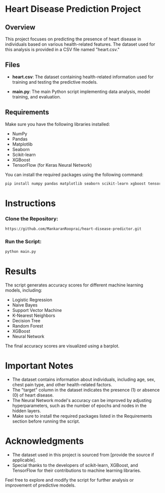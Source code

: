 # Heart Disease Prediction Project

## Overview

This project focuses on predicting the presence of heart disease in individuals based on various health-related features. The dataset used for this analysis is provided in a CSV file named "heart.csv."

## Files

- **heart.csv**: The dataset containing health-related information used for training and testing the predictive models.

- **main.py**: The main Python script implementing data analysis, model training, and evaluation.

## Requirements

Make sure you have the following libraries installed:

- NumPy
- Pandas
- Matplotlib
- Seaborn
- Scikit-learn
- XGBoost
- TensorFlow (for Keras Neural Network)
  
You can install the required packages using the following command:

```bash
pip install numpy pandas matplotlib seaborn scikit-learn xgboost tensorflow
```

# Instructions

### Clone the Repository:

```bash
https://github.com/MankaranRooprai/heart-disease-predictor.git
```

### Run the Script:

```bash
python main.py
```

# Results

The script generates accuracy scores for different machine learning models, including:

- Logistic Regression
- Naive Bayes
- Support Vector Machine
- K-Nearest Neighbors
- Decision Tree
- Random Forest
- XGBoost
- Neural Network

The final accuracy scores are visualized using a barplot.

# Important Notes

- The dataset contains information about individuals, including age, sex, chest pain type, and other health-related factors.
- The "target" column in the dataset indicates the presence (1) or absence (0) of heart disease.
- The Neural Network model's accuracy can be improved by adjusting hyperparameters, such as the number of epochs and nodes in the hidden layers.
- Make sure to install the required packages listed in the Requirements section before running the script.

# Acknowledgments

- The dataset used in this project is sourced from [provide the source if applicable].
- Special thanks to the developers of scikit-learn, XGBoost, and TensorFlow for their contributions to machine learning libraries.

Feel free to explore and modify the script for further analysis or improvement of predictive models.